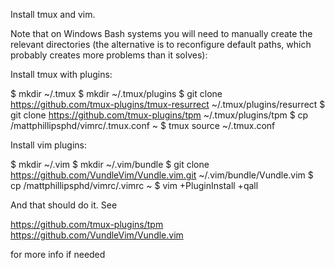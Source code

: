 Install tmux and vim.

Note that on Windows Bash systems you will need to manually create the relevant directories (the alternative is to reconfigure default paths, which probably creates more problems than it solves):

Install tmux with plugins:

$ mkdir ~/.tmux
$ mkdir ~/.tmux/plugins
$ git clone https://github.com/tmux-plugins/tmux-resurrect ~/.tmux/plugins/resurrect
$ git clone https://github.com/tmux-plugins/tpm ~/.tmux/plugins/tpm
$ cp <path>/mattphillipsphd/vimrc/.tmux.conf ~
$ tmux source ~/.tmux.conf

Install vim plugins:

$ mkdir ~/.vim
$ mkdir ~/.vim/bundle
$ git clone https://github.com/VundleVim/Vundle.vim.git ~/.vim/bundle/Vundle.vim
$ cp <path>/mattphillipsphd/vimrc/.vimrc ~
$ vim +PluginInstall +qall

And that should do it.  See

https://github.com/tmux-plugins/tpm
https://github.com/VundleVim/Vundle.vim

for more info if needed
